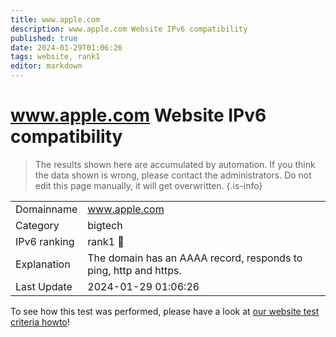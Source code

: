 ```yaml
---
title: www.apple.com
description: www.apple.com Website IPv6 compatibility
published: true
date: 2024-01-29T01:06:26
tags: website, rank1
editor: markdown
---
```


# www.apple.com Website IPv6 compatibility

> The results shown here are accumulated by automation. If you think the data shown is wrong, please contact the administrators. 
> Do not edit this page manually, it will get overwritten.
{.is-info}


|   |   |
| - | - |
| Domainname | www.apple.com
| Category | bigtech |
| IPv6 ranking | rank1 :1st_place_medal: |
| Explanation | The domain has an AAAA record, responds to ping, http and https. |
| Last Update | 2024-01-29 01:06:26 |

To see how this test was performed, please have a look at [our website test criteria howto](/howto/testcriteria/website)!

